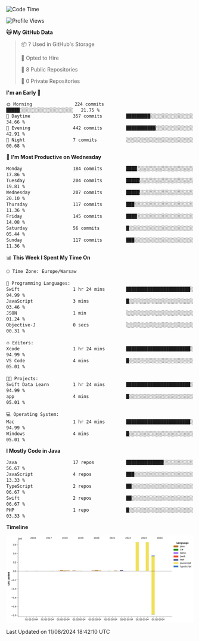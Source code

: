 <!--START_SECTION:waka-->
![Code Time](http://img.shields.io/badge/Code%20Time-234%20hrs%2034%20mins-blue)

![Profile Views](http://img.shields.io/badge/Profile%20Views-0-blue)

**🐱 My GitHub Data** 

> 📦 ? Used in GitHub's Storage 
 > 
> 💼 Opted to Hire
 > 
> 📜 8 Public Repositories 
 > 
> 🔑 0 Private Repositories 
 > 
**I'm an Early 🐤** 

```text
🌞 Morning                224 commits         █████░░░░░░░░░░░░░░░░░░░░   21.75 % 
🌆 Daytime                357 commits         █████████░░░░░░░░░░░░░░░░   34.66 % 
🌃 Evening                442 commits         ███████████░░░░░░░░░░░░░░   42.91 % 
🌙 Night                  7 commits           ░░░░░░░░░░░░░░░░░░░░░░░░░   00.68 % 
```
📅 **I'm Most Productive on Wednesday** 

```text
Monday                   184 commits         ████░░░░░░░░░░░░░░░░░░░░░   17.86 % 
Tuesday                  204 commits         █████░░░░░░░░░░░░░░░░░░░░   19.81 % 
Wednesday                207 commits         █████░░░░░░░░░░░░░░░░░░░░   20.10 % 
Thursday                 117 commits         ███░░░░░░░░░░░░░░░░░░░░░░   11.36 % 
Friday                   145 commits         ████░░░░░░░░░░░░░░░░░░░░░   14.08 % 
Saturday                 56 commits          █░░░░░░░░░░░░░░░░░░░░░░░░   05.44 % 
Sunday                   117 commits         ███░░░░░░░░░░░░░░░░░░░░░░   11.36 % 
```


📊 **This Week I Spent My Time On** 

```text
🕑︎ Time Zone: Europe/Warsaw

💬 Programming Languages: 
Swift                    1 hr 24 mins        ████████████████████████░   94.99 % 
JavaScript               3 mins              █░░░░░░░░░░░░░░░░░░░░░░░░   03.46 % 
JSON                     1 min               ░░░░░░░░░░░░░░░░░░░░░░░░░   01.24 % 
Objective-J              0 secs              ░░░░░░░░░░░░░░░░░░░░░░░░░   00.31 % 

🔥 Editors: 
Xcode                    1 hr 24 mins        ████████████████████████░   94.99 % 
VS Code                  4 mins              █░░░░░░░░░░░░░░░░░░░░░░░░   05.01 % 

🐱‍💻 Projects: 
Swift Data Learn         1 hr 24 mins        ████████████████████████░   94.99 % 
app                      4 mins              █░░░░░░░░░░░░░░░░░░░░░░░░   05.01 % 

💻 Operating System: 
Mac                      1 hr 24 mins        ████████████████████████░   94.99 % 
Windows                  4 mins              █░░░░░░░░░░░░░░░░░░░░░░░░   05.01 % 
```

**I Mostly Code in Java** 

```text
Java                     17 repos            ██████████████░░░░░░░░░░░   56.67 % 
JavaScript               4 repos             ███░░░░░░░░░░░░░░░░░░░░░░   13.33 % 
TypeScript               2 repos             ██░░░░░░░░░░░░░░░░░░░░░░░   06.67 % 
Swift                    2 repos             ██░░░░░░░░░░░░░░░░░░░░░░░   06.67 % 
PHP                      1 repo              █░░░░░░░░░░░░░░░░░░░░░░░░   03.33 % 
```



**Timeline**

![Lines of Code chart](https://raw.githubusercontent.com/KuaQ/KuaQ/main/assets/bar_graph.png)


 Last Updated on 11/08/2024 18:42:10 UTC
<!--END_SECTION:waka-->
